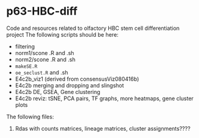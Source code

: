 # p63-HBC-diff
Code and resources related to olfactory HBC stem cell differentiation project
The following scripts should be here:

- filtering 
- norm1/scone .R and .sh
- norm2/scone .R and .sh
- `makeSE.R`
- `oe_seclust.R` and .sh
- E4c2b_viz1 (derived from consensusViz080416b)
- E4c2b merging and dropping and slingshot
- E4c2b DE, GSEA, Gene clustering
- E4c2b reviz: tSNE, PCA pairs, TF graphs, more heatmaps, gene cluster plots

The following files:  
1. Rdas with counts matrices, lineage matrices, cluster assignments????
